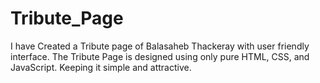 # Tribute_Page
I have Created a Tribute page of Balasaheb Thackeray with user friendly interface. The Tribute Page is designed using only pure HTML, CSS, and JavaScript. Keeping it simple and attractive.
